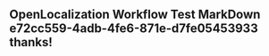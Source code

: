 <properties
ms.topic="hero-topic"
ms.test1="hero-topic"
ms.test2="test"/>

## OpenLocalization Workflow Test MarkDown e72cc559-4adb-4fe6-871e-d7fe05453933 thanks!
